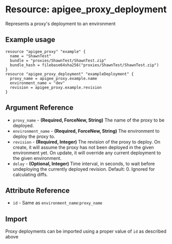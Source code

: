 # Resource: apigee_proxy_deployment
Represents a proxy's deployment to an environment
## Example usage
```hcl
resource "apigee_proxy" "example" {
  name = "ShawnTest"
  bundle = "proxies/ShawnTest/ShawnTest.zip"
  bundle_hash = filebase64sha256("proxies/ShawnTest/ShawnTest.zip")
}
resource "apigee_proxy_deployment" "exampleDeployment" {
  proxy_name = apigee_proxy.example.name
  environment_name = "dev"
  revision = apigee_proxy.example.revision
}
```
## Argument Reference
* `proxy_name` - **(Required, ForceNew, String)** The name of the proxy to be deployed.
* `environment_name` - **(Required, ForceNew, String)** The environment to deploy the proxy to.
* `revision` - **(Required, Integer)** The revision of the proxy to deploy.  On create, it will assume the proxy has not been deployed in the given environment yet.  On update, it will override any current deployment to the given environment.
* `delay` - **(Optional, Integer)** Time interval, in seconds, to wait before undeploying the currently deployed revision.  Default: 0. Ignored for calculating diffs.
## Attribute Reference
* `id` - Same as `environment_name`:`proxy_name`
## Import
Proxy deployments can be imported using a proper value of `id` as described above
